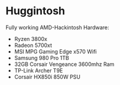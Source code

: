 # Huggintosh
Fully working AMD-Hackintosh
Hardware:
- Ryzen 3800x
- Radeon 5700xt
- MSI MPG Gaming Edge x570 Wifi
- Samsung 980 Pro 1TB
- 32GB Corsair Vengeance 3600mhz Ram
- TP-Link Archer T9E
- Corsair HX850i 850W PSU
